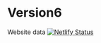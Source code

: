# Version6
Website data
[![Netlify Status](https://api.netlify.com/api/v1/badges/8e663f94-14b8-4c2c-b464-059d31761606/deploy-status)](https://app.netlify.com/sites/fervent-goodall-bcfde9/deploys)

